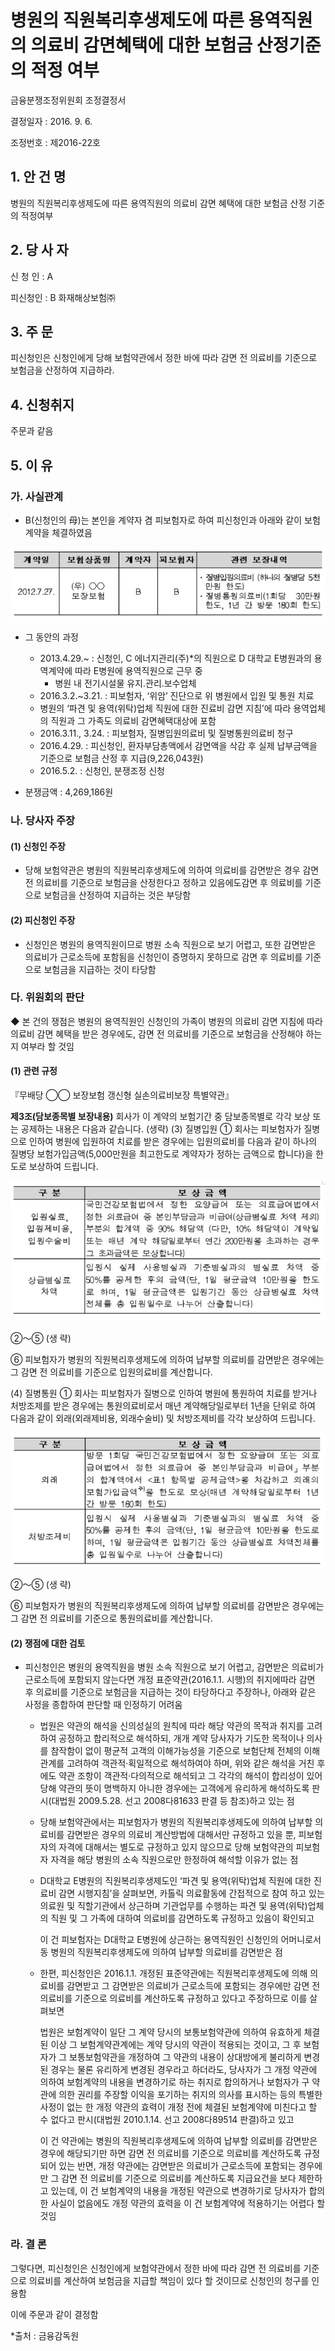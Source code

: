 # 병원의 직원복리후생제도에 따른 용역직원의 의료비 감면혜택에 대한 보험금 산정기준의 적정 여부

금융분쟁조정위원회 조정결정서

결정일자 : 2016. 9. 6.

조정번호 : 제2016-22호

## 1. 안 건 명
병원의 직원복리후생제도에 따른 용역직원의 의료비 감면 혜택에 대한 보험금 산정 기준의 적정여부 

## 2. 당 사 자 

신 청 인  :  A

피신청인  :  B 화재해상보험㈜


## 3. 주    문

피신청인은 신청인에게 당해 보험약관에서 정한 바에 따라 감면 전 의료비를 기준으로 보험금을 산정하여 지급하라.

## 4. 신청취지 

주문과 같음

## 5. 이   유 
### 가. 사실관계 
* B(신청인의 母)는 본인을 계약자 겸 피보험자로 하여 피신청인과 아래와 같이 보험계약을 체결하였음

![alt image](https://raw.githubusercontent.com/aijinet/bodoc-claim-contents/master/contents/images/160_1.PNG)

<!--     
계약일
보험상품명
계약자
피보험자
관련 보장내역
2012.7.27.
(무) ◯◯
보장보험
B
B
․질병입원의료비 (하나의 질병당 5천만원 한도) 
․질병통원의료비(1회당 30만원 한도, 1년 간 방문 180회 한도)
-->


* 그 동안의 과정

  * 2013.4.29.~ : 신청인, C 에너지관리(주)*의 직원으로 D 대학교  E병원과의 용역계약에 따라 E병원에 용역직원으로 근무 중
    * 병원 내 전기시설물 유지․관리․보수업체
  * 2016.3.2.~3.21. : 피보험자, ‘위암’ 진단으로 위 병원에서 입원 및 통원 치료
  * 병원의 ‘파견 및 용역(위탁)업체 직원에 대한 진료비 감면 지침’에 따라 용역업체의 직원과 그 가족도 의료비 감면혜택대상에 포함         
  * 2016.3.11., 3.24. : 피보험자, 질병입원의료비 및 질병통원의료비 청구
  * 2016.4.29. : 피신청인, 환자부담총액에서 감면액을 삭감 후 실제 납부금액을 기준으로 보험금 산정 후 지급(9,226,043원)
  * 2016.5.2. : 신청인, 분쟁조정 신청 

* 분쟁금액 :  4,269,186원


### 나. 당사자 주장 

#### (1) 신청인 주장 

* 당해 보험약관은 병원의 직원복리후생제도에 의하여 의료비를 감면받은 경우 감면 전 의료비를 기준으로 보험금을 산정한다고 정하고 있음에도감면 후 의료비를 기준으로 보험금을 산정하여 지급하는 것은 부당함

#### (2) 피신청인 주장

* 신청인은 병원의 용역직원이므로 병원 소속 직원으로 보기 어렵고, 또한 감면받은 의료비가 근로소득에 포함됨을 신청인이 증명하지 못하므로 감면 후 의료비를 기준으로 보험금을 지급하는 것이 타당함

### 다. 위원회의 판단

◆ 본 건의 쟁점은 병원의 용역직원인 신청인의 가족이 병원의 의료비 감면 지침에 따라 의료비 감면 혜택을 받은 경우에도, 감면 전 의료비를 기준으로  보험금을 산정해야 하는지 여부라 할 것임 

#### (1) 관련 규정


『무배당 ◯◯ 보장보험 갱신형 실손의료비보장 특별약관』
 
  **제3조(담보종목별 보장내용)** 회사가 이 계약의 보험기간 중 담보종목별로 각각 보상 또는 공제하는 내용은 다음과 같습니다. (생략)
  (3) 질병입원 ① 회사는 피보험자가 질병으로 인하여 병원에 입원하여 치료를 받은 경우에는 입원의료비를 다음과 같이 하나의 질병당 보험가입금액(5,000만원을 최고한도로 계약자가 정하는 금액으로 합니다)을 한도로 보상하여 드립니다.


![alt image](https://raw.githubusercontent.com/aijinet/bodoc-claim-contents/master/contents/images/160_2.PNG)

<!--
구 분
보 상 금 액
입원실료, 입원제비용, 입원수술비
국민건강보험법에서 정한 요양급여 또는 의료급여법에서 정한 의료급여 중 본인부담금과 비급여(상급병실료 차액 제외) 부분의 합계액 중 90% 해당액 (다만, 10% 해당액이 계약일 또는 매년 계약 해당일로부터 연간 200만원을 초과하는 경우 그 초과금액은 보상합니다)
상급병실료
차액
입원시 실제 사용병실과 기준병실과의 병실료 차액 중 50%를 공제한 후의 금액(단, 1일 평균금액 10만원을 한도로 하며, 1일 평균금액은 입원기간 동안 상급병실료 차액 전체를 총 입원일수로 나누어 산출합니다)
-->
  
②～⑤ (생 략)
  
⑥ 피보험자가 병원의 직원복리후생제도에 의하여 납부할 의료비를 감면받은 경우에는 그 감면 전 의료비를 기준으로 입원의료비를 계산합니다.

(4) 질병통원  ① 회사는 피보험자가 질병으로 인하여 병원에 통원하여 치료를 받거나 처방조제를 받은 경우에는 통원의료비로서 매년 계약해당일로부터 1년을 단위로 하여 다음과 같이 외래(외래제비용, 외래수술비) 및 처방조제비를 각각 보상하여 드립니다.

![alt image](https://raw.githubusercontent.com/aijinet/bodoc-claim-contents/master/contents/images/160_3.PNG)

<!--
구 분
보 상 금 액
외래
방문 1회당 국민건강보험법에서 정한 요양급여 또는 의료급여법에서 정한 의료급여 중 본인부담금과 비급여」부분의 합계액에서 <표1 항목별 공제금액>을 차감하고 외래의 보험가입금액주)을 한도로 보상(매년 계약해당일로부터 1년간 방문 180회 한도)
처방조제비
입원시 실제 사용병실과 기준병실과의 병실료 차액 중 50%를 공제한 후의 금액(단, 1일 평균금액 10만원을 한도로 하며, 1일 평균금액은 입원기간 동안 상급병실료 차액전체를 총 입원일수로 나누어 산출합니다)
주) 외래 및 처방조제비는 회(건)당 합산하여 30만원을 최고한도로 계약자가 정하는 금액으로 합니다.
-->

②～⑤ (생 략)
  
⑥ 피보험자가 병원의 직원복리후생제도에 의하여 납부할 의료비를 감면받은 경우에는 그 감면 전 의료비를 기준으로 통원의료비를 계산합니다.

#### (2) 쟁점에 대한 검토

* 피신청인은 병원의 용역직원을 병원 소속 직원으로 보기 어렵고, 감면받은 의료비가 근로소득에 포함되지 않는다면 개정 표준약관(2016.1.1. 시행)의 취지에따라 감면 후 의료비를 기준으로 보험금을 지급하는 것이 타당하다고 주장하나, 아래와 같은 사정을 종합하여 판단할 때 인정하기 어려움

  * 법원은 약관의 해석을 신의성실의 원칙에 따라 해당 약관의 목적과 취지를 고려하여 공정하고 합리적으로 해석하되, 개개 계약 당사자가 기도한 목적이나 의사를 참작함이 없이 평균적 고객의 이해가능성을 기준으로 보험단체 전체의 이해관계를 고려하여 객관적‧획일적으로 해석하여야 하며, 위와 같은 해석을 거친 후에도 약관 조항이 객관적‧다의적으로 해석되고 그 각각의 해석이 합리성이 있어 당해 약관의 뜻이 명백하지 아니한 경우에는 고객에게 유리하게 해석하도록 판시(대법원 2009.5.28. 선고 2008다81633 판결 등 참조)하고 있는 점
 
  * 당해 보험약관에서는 피보험자가 병원의 직원복리후생제도에 의하여 납부할 의료비를 감면받은 경우의 의료비 계산방법에 대해서만 규정하고 있을 뿐, 피보험자의 자격에 대해서는 별도로 규정하고 있지 않으므로 당해 보험약관의 피보험자 자격을 해당 병원의 소속 직원으로만 한정하여 해석할 이유가 없는 점

  * D대학교 E병원의 직원복리후생제도인 ‘파견 및 용역(위탁)업체 직원에 대한 진료비 감면 시행지침’을 살펴보면, 카톨릭 의료활동에 간접적으로 참여  하고 있는 의료원 및 직할기관에서 상근하며 기관업무를 수행하는 파견 및 용역(위탁)업체의 직원 및 그 가족에 대하여 의료비를 감면하도록 규정하고 있음이 확인되고 

    
    이 건 피보험자는 D대학교 E병원에 상근하는 용역직원인 신청인의 어머니로서 동 병원의 직원복리후생제도에 의하여 납부할 의료비를 감면받은 점 
 
  * 한편, 피신청인은 2016.1.1. 개정된 표준약관에는 직원복리후생제도에 의해 의료비를 감면받고 그 감면받은 의료비가 근로소득에 포함되는 경우에만 감면 전 의료비를 기준으로 의료비를 계산하도록 규정하고 있다고 주장하므로 이를 살펴보면 

    법원은 보험계약이 일단 그 계약 당시의 보통보험약관에 의하여 유효하게 체결된 이상 그 보험계약관계에는 계약 당시의 약관이 적용되는 것이고, 그 후 보험자가 그 보통보험약관을 개정하여 그 약관의 내용이 상대방에게 불리하게 변경된 경우는 물론 유리하게 변경된 경우라고 하더라도, 당사자가 그 개정 약관에 의하여 보험계약의 내용을 변경하기로 하는 취지로 합의하거나 보험자가 구 약관에 의한 권리를 주장할 이익을 포기하는 취지의 의사를 표시하는 등의 특별한 사정이 없는 한 개정 약관의 효력이 개정 전에 체결된 보험계약에 미친다고 할 수 없다고 판시(대법원 2010.1.14. 선고 2008다89514 판결)하고 있고

    이 건 약관에는 병원의 직원복리후생제도에 의하여 납부할 의료비를 감면받은 경우에 해당되기만 하면 감면 전 의료비를 기준으로 의료비를 계산하도록 규정되어 있는 반면, 개정 약관에는 감면받은 의료비가 근로소득에 포함되는 경우에만 그 감면 전 의료비를 기준으로 의료비를 계산하도록 지급요건을 보다 제한하고 있는데, 이 건 보험계약의 내용을 개정된 약관으로 변경하기로 당사자가 합의한 사실이 없음에도 개정 약관의 효력을 이 건 보험계약에 적용하기는 어렵다 할 것임

### 라. 결 론
                                             
그렇다면, 피신청인은 신청인에게 보험약관에서 정한 바에 따라 감면 전 의료비를 기준으로 의료비를 계산하여 보험금을 지급할 책임이 있다 할 것이므로 신청인의 청구를 인용함

이에 주문과 같이 결정함


*출처 : 금융감독원